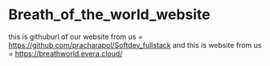 # Breath_of_the_world_website

this is githuburl of our website from us =
https://github.com/pracharapol/Softdev_fullstack
 and this is website from us =
https://breathworld.evera.cloud/
